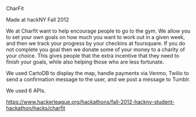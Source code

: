 CharFit

Made at hackNY Fall 2012

We at Charfit want to help encourage people to go to the gym. We allow you to set your own goals on how much you want to work out in a given week, and then we track your progress by your checkins at foursquare. If you do not complete you goal then we donate some of your money to a charity of your choice. This gives people that the extra incentive that they need to finish your goals, while also helping those who are less fortunate.

We used CartoDB to display the map, handle payments via Venmo, Twilio to send a confirmation message to the user, and we post a message to Tumblr.

We used 6 APIs.

https://www.hackerleague.org/hackathons/fall-2012-hackny-student-hackathon/hacks/charfit